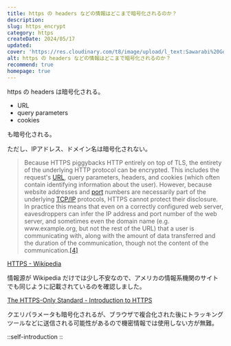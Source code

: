 ```yaml
---
title: https の headers などの情報はどこまで暗号化されるのか？
description: 
slug: https_encrypt
category: https
createDate: 2024/05/17
updated: 
cover: 'https://res.cloudinary.com/t8/image/upload/l_text:Sawarabi%20Gothic_80_bold:https の headers などの情報はどこまで暗号化されるのか？,co_rgb:fff,w_620,c_fit/v1712091289/ogp_image_zorhlz.png'
alt: https の headers などの情報はどこまで暗号化されるのか？
recommend: true
homepage: true
---
```




https の headers は暗号化される。

- URL
- query parameters
- cookies

も暗号化される。

ただし、IPアドレス、ドメイン名は暗号化されない。


> Because HTTPS piggybacks HTTP entirely on top of TLS, the entirety of the underlying HTTP protocol can be encrypted. This includes the request's [URL](https://en.wikipedia.org/wiki/URL "URL"), query parameters, headers, and cookies (which often contain identifying information about the user). However, because website addresses and [port](https://en.wikipedia.org/wiki/Port_\(computer_networking\) "Port (computer networking)") numbers are necessarily part of the underlying [TCP/IP](https://en.wikipedia.org/wiki/TCP/IP "TCP/IP") protocols, HTTPS cannot protect their disclosure. In practice this means that even on a correctly configured web server, eavesdroppers can infer the IP address and port number of the web server, and sometimes even the domain name (e.g. www\.example.org, but not the rest of the URL) that a user is communicating with, along with the amount of data transferred and the duration of the communication, though not the content of the communication.[\[4\]](https://en.wikipedia.org/wiki/HTTPS#cite_note-httpse-4)

[HTTPS - Wikipedia](https://en.wikipedia.org/wiki/HTTPS)


情報源が Wikipedia だけでは少し不安なので、アメリカの情報系機関のサイトでも同じように記載されているのを確認しました。

[The HTTPS-Only Standard - Introduction to HTTPS](https://https.cio.gov/faq/)

クエリパラメータも暗号化されるが、ブラウザで複合化された後にトラッキングツールなどに送信される可能性があるので機密情報では使用しない方が無難。

::self-introduction
::